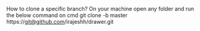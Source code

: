 How to clone a specific branch?
On your machine open any folder and run the below command on cmd
git clone -b master https://git@github.com/irajeshh/drawer.git
